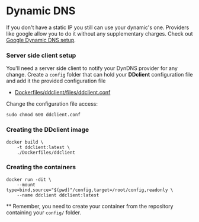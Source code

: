 # Dynamic DNS

If you don't have a static IP you still can use your dynamic's one. Providers like google
allow you to do it without any supplementary charges. Check out
[Google Dynamic DNS setup](https://support.google.com/domains/answer/6147083).

### Server side client setup

You'll need a server side client to notify your DynDNS provider for any change.
Create a `config` folder that can hold your **DDclient** configuration file and add it the 
provided configuration file

- [Dockerfiles/ddclient/files/ddclient.conf](../Dockerfiles/ddclient/files/ddclient.conf)

Change the configuration file access:

    sudo chmod 600 ddclient.conf

### Creating the DDclient image

    docker build \
        -t ddclient:latest \
        ./Dockerfiles/ddclient
            
### Creating the containers

    docker run -dit \
        --mount type=bind,source="$(pwd)"/config,target=/root/config,readonly \
        --name ddclient ddclient:latest
            
** Remember, you need to create your container from the repository containing your `config/` folder.